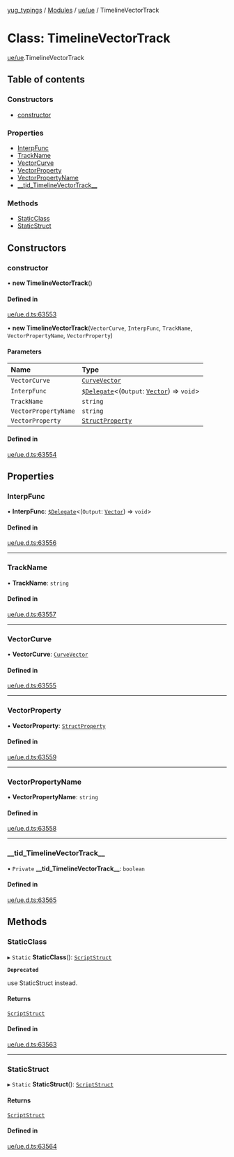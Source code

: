 [yug_typings](../README.md) / [Modules](../modules.md) / [ue/ue](../modules/ue_ue.md) / TimelineVectorTrack

# Class: TimelineVectorTrack

[ue/ue](../modules/ue_ue.md).TimelineVectorTrack

## Table of contents

### Constructors

- [constructor](ue_ue.TimelineVectorTrack.md#constructor)

### Properties

- [InterpFunc](ue_ue.TimelineVectorTrack.md#interpfunc)
- [TrackName](ue_ue.TimelineVectorTrack.md#trackname)
- [VectorCurve](ue_ue.TimelineVectorTrack.md#vectorcurve)
- [VectorProperty](ue_ue.TimelineVectorTrack.md#vectorproperty)
- [VectorPropertyName](ue_ue.TimelineVectorTrack.md#vectorpropertyname)
- [\_\_tid\_TimelineVectorTrack\_\_](ue_ue.TimelineVectorTrack.md#__tid_timelinevectortrack__)

### Methods

- [StaticClass](ue_ue.TimelineVectorTrack.md#staticclass)
- [StaticStruct](ue_ue.TimelineVectorTrack.md#staticstruct)

## Constructors

### constructor

• **new TimelineVectorTrack**()

#### Defined in

[ue/ue.d.ts:63553](https://github.com/YugMetaverse/yug_typings/blob/b7d9b19/ue/ue.d.ts#L63553)

• **new TimelineVectorTrack**(`VectorCurve`, `InterpFunc`, `TrackName`, `VectorPropertyName`, `VectorProperty`)

#### Parameters

| Name | Type |
| :------ | :------ |
| `VectorCurve` | [`CurveVector`](ue_ue.CurveVector.md) |
| `InterpFunc` | [`$Delegate`](../interfaces/ue_puerts._Delegate.md)<(`Output`: [`Vector`](ue_ue_s.Vector.md)) => `void`\> |
| `TrackName` | `string` |
| `VectorPropertyName` | `string` |
| `VectorProperty` | [`StructProperty`](ue_ue.StructProperty.md) |

#### Defined in

[ue/ue.d.ts:63554](https://github.com/YugMetaverse/yug_typings/blob/b7d9b19/ue/ue.d.ts#L63554)

## Properties

### InterpFunc

• **InterpFunc**: [`$Delegate`](../interfaces/ue_puerts._Delegate.md)<(`Output`: [`Vector`](ue_ue_s.Vector.md)) => `void`\>

#### Defined in

[ue/ue.d.ts:63556](https://github.com/YugMetaverse/yug_typings/blob/b7d9b19/ue/ue.d.ts#L63556)

___

### TrackName

• **TrackName**: `string`

#### Defined in

[ue/ue.d.ts:63557](https://github.com/YugMetaverse/yug_typings/blob/b7d9b19/ue/ue.d.ts#L63557)

___

### VectorCurve

• **VectorCurve**: [`CurveVector`](ue_ue.CurveVector.md)

#### Defined in

[ue/ue.d.ts:63555](https://github.com/YugMetaverse/yug_typings/blob/b7d9b19/ue/ue.d.ts#L63555)

___

### VectorProperty

• **VectorProperty**: [`StructProperty`](ue_ue.StructProperty.md)

#### Defined in

[ue/ue.d.ts:63559](https://github.com/YugMetaverse/yug_typings/blob/b7d9b19/ue/ue.d.ts#L63559)

___

### VectorPropertyName

• **VectorPropertyName**: `string`

#### Defined in

[ue/ue.d.ts:63558](https://github.com/YugMetaverse/yug_typings/blob/b7d9b19/ue/ue.d.ts#L63558)

___

### \_\_tid\_TimelineVectorTrack\_\_

• `Private` **\_\_tid\_TimelineVectorTrack\_\_**: `boolean`

#### Defined in

[ue/ue.d.ts:63565](https://github.com/YugMetaverse/yug_typings/blob/b7d9b19/ue/ue.d.ts#L63565)

## Methods

### StaticClass

▸ `Static` **StaticClass**(): [`ScriptStruct`](ue_ue.ScriptStruct.md)

**`Deprecated`**

use StaticStruct instead.

#### Returns

[`ScriptStruct`](ue_ue.ScriptStruct.md)

#### Defined in

[ue/ue.d.ts:63563](https://github.com/YugMetaverse/yug_typings/blob/b7d9b19/ue/ue.d.ts#L63563)

___

### StaticStruct

▸ `Static` **StaticStruct**(): [`ScriptStruct`](ue_ue.ScriptStruct.md)

#### Returns

[`ScriptStruct`](ue_ue.ScriptStruct.md)

#### Defined in

[ue/ue.d.ts:63564](https://github.com/YugMetaverse/yug_typings/blob/b7d9b19/ue/ue.d.ts#L63564)
